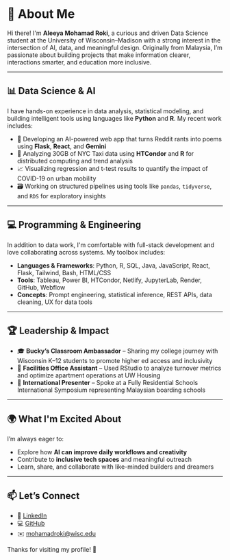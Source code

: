 # 👋 About Me

Hi there! I'm **Aleeya Mohamad Roki**, a curious and driven Data Science student at the University of Wisconsin–Madison with a strong interest in the intersection of AI, data, and meaningful design. Originally from Malaysia, I’m passionate about building projects that make information clearer, interactions smarter, and education more inclusive.

---

## 📊 Data Science & AI

I have hands-on experience in data analysis, statistical modeling, and building intelligent tools using languages like **Python** and **R**. My recent work includes:

- 🧠 Developing an AI-powered web app that turns Reddit rants into poems using **Flask**, **React**, and **Gemini**
- 🚕 Analyzing 30GB of NYC Taxi data using **HTCondor** and **R** for distributed computing and trend analysis
- 📈 Visualizing regression and t-test results to quantify the impact of COVID-19 on urban mobility
- 🗃️ Working on structured pipelines using tools like `pandas`, `tidyverse`, and `RDS` for exploratory insights

---

## 💻 Programming & Engineering

In addition to data work, I'm comfortable with full-stack development and love collaborating across systems. My toolbox includes:

- **Languages & Frameworks**: Python, R, SQL, Java, JavaScript, React, Flask, Tailwind, Bash, HTML/CSS
- **Tools**: Tableau, Power BI, HTCondor, Netlify, JupyterLab, Render, GitHub, Webflow
- **Concepts**: Prompt engineering, statistical inference, REST APIs, data cleaning, UX for data tools

---

## 🏆 Leadership & Impact

- 🎓 **Bucky’s Classroom Ambassador** – Sharing my college journey with Wisconsin K–12 students to promote higher ed access and inclusivity  
- 🏢 **Facilities Office Assistant** – Used RStudio to analyze turnover metrics and optimize apartment operations at UW Housing  
- 🎤 **International Presenter** – Spoke at a Fully Residential Schools International Symposium representing Malaysian boarding schools  

---

## 🌍 What I'm Excited About

I’m always eager to:
- Explore how **AI can improve daily workflows and creativity**
- Contribute to **inclusive tech spaces** and meaningful outreach
- Learn, share, and collaborate with like-minded builders and dreamers

---

## 📫 Let’s Connect

- 💼 [LinkedIn](https://www.linkedin.com/in/aleeya-mohamad-roki-665912215/)
- 💻 [GitHub](https://github.com/aleeya2903)
- ✉️ mohamadroki@wisc.edu

Thanks for visiting my profile! 🌟
